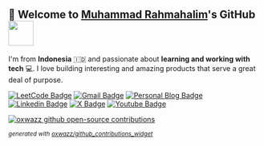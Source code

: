 

## 👋 Welcome to [Muhammad Rahmahalim](https://github.com/oxwazz "Helloooo Halim is here 😸😸")'s GitHub <img src="https://media.giphy.com/media/VgCDAzcKvsR6OM0uWg/giphy.gif" width="50">

I'm from **Indonesia** 🇮🇩 and passionate about **learning and working with tech** 💻. I love building interesting and amazing products that serve a great deal of purpose.

[//]:[![wakatime](https://wakatime.com/badge/user/018d78a5-e840-49c7-9f5d-e91c07733228.svg?refresh-cache=1741051456184&style=flat-square)](https://wakatime.com/@018d78a5-e840-49c7-9f5d-e91c07733228)
[![LeetCode Badge](https://img.shields.io/badge/-LeetCode-e59013?style=flat-square&logo=LeetCode&logoColor=white)](https://leetcode.com/u/oxwazz/ "Halim's LeetCode")
[![Gmail Badge](https://img.shields.io/badge/-Gmail-d14836?style=flat-square&logo=Gmail&logoColor=white)](mailto:muhammad.rahmahalim@gmail.com "Halim's Gmail")
[![Personal Blog Badge](https://img.shields.io/badge/Personal%20Blog-32a852?style=flat-square&logo=astro&logoColor=white)](https://oxwazz.com/ "Halim's Personal Blog")
[![Linkedin Badge](https://img.shields.io/badge/-LinkedIn-blue?style=flat-square&logo=Linkedin&logoColor=white)](https://www.linkedin.com/in/oxwazz/ "Halim's Linkedin")
[![X Badge](https://img.shields.io/badge/Twitter-000000?style=flat-square&logo=x&logoColor=white)](https://x.com/oxwazz "Halim's X")
[![Youtube Badge](https://img.shields.io/badge/Youtube-d14836?style=flat-square&logo=youtube&logoColor=white)](https://www.youtube.com/@oxwazz "Halim's Youtube")

[//]:<a href="#">
[//]:  <img alt="cat" align="right" src="https://media.giphy.com/media/VbnUQpnihPSIgIXuZv/giphy-downsized.gif" width="44.5%" />
[//]:</a>

<a href="#">
  <picture>
    <source media="(prefers-color-scheme: dark)" srcset="https://github-contributions-widget.oxwazz.com/oxwazz?refresh-cache=1743471916377&states=MERGED&theme=dark">
    <source media="(prefers-color-scheme: light)" srcset="https://github-contributions-widget.oxwazz.com/oxwazz?refresh-cache=1743471916377&states=MERGED">
    <img alt="oxwazz github open-source contributions" src="https://github-contributions-widget.oxwazz.com/oxwazz?refresh-cache=1743471916377&states=MERGED">
  </picture>
</a>

<sup>_generated with [oxwazz/github_contributions_widget](https://github.com/oxwazz/github_contributions_widget)_</sup>

[//]:<a href="#">
[//]:  <img alt="oxwazz leetcode stats" src="https://leetcard.jacoblin.cool/oxwazz?refresh-cache=1743471916377&theme=light&font=Roboto" width="55%" />
[//]:</a>
